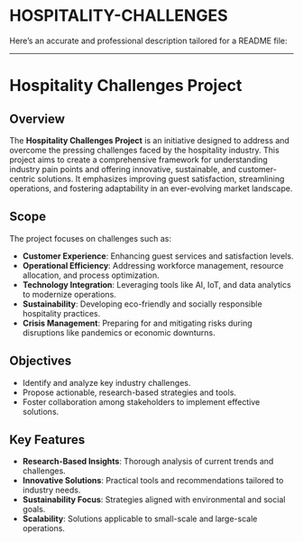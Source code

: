 # HOSPITALITY-CHALLENGES
Here’s an accurate and professional description tailored for a README file:  

---

# Hospitality Challenges Project  

## Overview  
The **Hospitality Challenges Project** is an initiative designed to address and overcome the pressing challenges faced by the hospitality industry. This project aims to create a comprehensive framework for understanding industry pain points and offering innovative, sustainable, and customer-centric solutions. It emphasizes improving guest satisfaction, streamlining operations, and fostering adaptability in an ever-evolving market landscape.  

## Scope  
The project focuses on challenges such as:  
- **Customer Experience**: Enhancing guest services and satisfaction levels.  
- **Operational Efficiency**: Addressing workforce management, resource allocation, and process optimization.  
- **Technology Integration**: Leveraging tools like AI, IoT, and data analytics to modernize operations.  
- **Sustainability**: Developing eco-friendly and socially responsible hospitality practices.  
- **Crisis Management**: Preparing for and mitigating risks during disruptions like pandemics or economic downturns.  

## Objectives  
- Identify and analyze key industry challenges.  
- Propose actionable, research-based strategies and tools.  
- Foster collaboration among stakeholders to implement effective solutions.  

## Key Features  
- **Research-Based Insights**: Thorough analysis of current trends and challenges.  
- **Innovative Solutions**: Practical tools and recommendations tailored to industry needs.  
- **Sustainability Focus**: Strategies aligned with environmental and social goals.  
- **Scalability**: Solutions applicable to small-scale and large-scale operations.  


